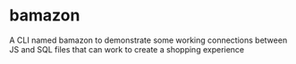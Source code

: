 # bamazon
A CLI named bamazon to demonstrate some working connections between JS and SQL files that can work to create a shopping experience
